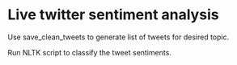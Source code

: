 # Live twitter sentiment analysis
 
 Use save_clean_tweets to generate list of tweets for desired topic.
 
 Run NLTK script to classify the tweet sentiments.
